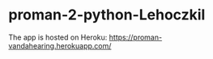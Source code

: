 # proman-2-python-Lehoczkil

The app is hosted on Heroku:
https://proman-vandahearing.herokuapp.com/
